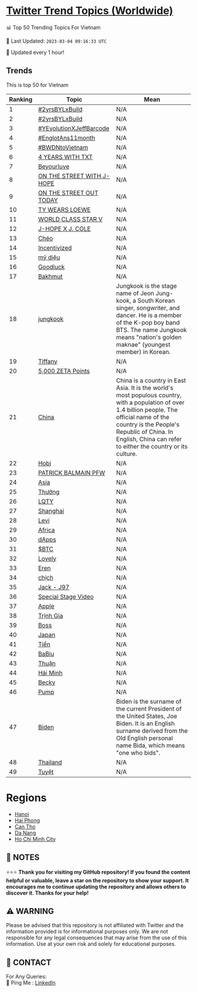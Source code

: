 [Twitter Trend Topics (Worldwide)](https://github.com/ErcinDedeoglu/Twitter-Trend-Topics)
==========


📊 Top 50 Trending Topics For Vietnam

📆 Last Updated: `2023-03-04 09:16:33 UTC`

🔧 Updated every 1 hour!


## Trends

This is top 50 for Vietnam

| Ranking | Topic | Mean |
| ------- | ------------ | ------------ |
| 1 | [#2yrsBYLxBuild](http://twitter.com/search?q=%232yrsBYLxBuild) | N/A |
| 2 | [#2yrsBYLxBuild](http://twitter.com/search?q=%232yrsBYLxBuild) | N/A |
| 3 | [#YEvolutionXJeffBarcode](http://twitter.com/search?q=%23YEvolutionXJeffBarcode) | N/A |
| 4 | [#EnglotAns11month](http://twitter.com/search?q=%23EnglotAns11month) | N/A |
| 5 | [#BWDNtoVietnam](http://twitter.com/search?q=%23BWDNtoVietnam) | N/A |
| 6 | [4 YEARS WITH TXT](http://twitter.com/search?q=4+YEARS+WITH+TXT) | N/A |
| 7 | [Beyourluve](http://twitter.com/search?q=Beyourluve) | N/A |
| 8 | [ON THE STREET WITH J-HOPE](http://twitter.com/search?q=ON+THE+STREET+WITH+J-HOPE) | N/A |
| 9 | [ON THE STREET OUT TODAY](http://twitter.com/search?q=ON+THE+STREET+OUT+TODAY) | N/A |
| 10 | [TY WEARS LOEWE](http://twitter.com/search?q=TY+WEARS+LOEWE) | N/A |
| 11 | [WORLD CLASS STAR V](http://twitter.com/search?q=WORLD+CLASS+STAR+V) | N/A |
| 12 | [J-HOPE X J. COLE](http://twitter.com/search?q=J-HOPE+X+J.+COLE) | N/A |
| 13 | [Chéo](http://twitter.com/search?q=Ch%c3%a9o) | N/A |
| 14 | [Incentivized](http://twitter.com/search?q=Incentivized) | N/A |
| 15 | [mỹ diệu](http://twitter.com/search?q=m%e1%bb%b9+di%e1%bb%87u) | N/A |
| 16 | [Goodluck](http://twitter.com/search?q=Goodluck) | N/A |
| 17 | [Bakhmut](http://twitter.com/search?q=Bakhmut) | N/A |
| 18 | [jungkook](http://twitter.com/search?q=jungkook) | Jungkook is the stage name of Jeon Jung-kook, a South Korean singer, songwriter, and dancer. He is a member of the K-pop boy band BTS. The name Jungkook means "nation's golden maknae" (youngest member) in Korean. |
| 19 | [Tiffany](http://twitter.com/search?q=Tiffany) | N/A |
| 20 | [5,000 ZETA Points](http://twitter.com/search?q=5%2c000+ZETA+Points) | N/A |
| 21 | [China](http://twitter.com/search?q=China) | China is a country in East Asia. It is the world's most populous country, with a population of over 1.4 billion people. The official name of the country is the People's Republic of China. In English, China can refer to either the country or its culture. |
| 22 | [Hobi](http://twitter.com/search?q=Hobi) | N/A |
| 23 | [PATRICK BALMAIN PFW](http://twitter.com/search?q=PATRICK+BALMAIN+PFW) | N/A |
| 24 | [Asia](http://twitter.com/search?q=Asia) | N/A |
| 25 | [Thưởng](http://twitter.com/search?q=Th%c6%b0%e1%bb%9fng) | N/A |
| 26 | [LQTY](http://twitter.com/search?q=LQTY) | N/A |
| 27 | [Shanghai](http://twitter.com/search?q=Shanghai) | N/A |
| 28 | [Levi](http://twitter.com/search?q=Levi) | N/A |
| 29 | [Africa](http://twitter.com/search?q=Africa) | N/A |
| 30 | [dApps](http://twitter.com/search?q=dApps) | N/A |
| 31 | [$BTC](http://twitter.com/search?q=%24BTC) | N/A |
| 32 | [Lovely](http://twitter.com/search?q=Lovely) | N/A |
| 33 | [Eren](http://twitter.com/search?q=Eren) | N/A |
| 34 | [chịch](http://twitter.com/search?q=ch%e1%bb%8bch) | N/A |
| 35 | [Jack - J97](http://twitter.com/search?q=Jack+-+J97) | N/A |
| 36 | [Special Stage Video](http://twitter.com/search?q=Special+Stage+Video) | N/A |
| 37 | [Apple](http://twitter.com/search?q=Apple) | N/A |
| 38 | [Trịnh Gia](http://twitter.com/search?q=Tr%e1%bb%8bnh+Gia) | N/A |
| 39 | [Boss](http://twitter.com/search?q=Boss) | N/A |
| 40 | [Japan](http://twitter.com/search?q=Japan) | N/A |
| 41 | [Tiền](http://twitter.com/search?q=Ti%e1%bb%81n) | N/A |
| 42 | [BaBiu](http://twitter.com/search?q=BaBiu) | N/A |
| 43 | [Thuận](http://twitter.com/search?q=Thu%e1%ba%adn) | N/A |
| 44 | [Hải Minh](http://twitter.com/search?q=H%e1%ba%a3i+Minh) | N/A |
| 45 | [Becky](http://twitter.com/search?q=Becky) | N/A |
| 46 | [Pump](http://twitter.com/search?q=Pump) | N/A |
| 47 | [Biden](http://twitter.com/search?q=Biden) | Biden is the surname of the current President of the United States, Joe Biden. It is an English surname derived from the Old English personal name Bida, which means "one who bids". |
| 48 | [Thailand](http://twitter.com/search?q=Thailand) | N/A |
| 49 | [Tuyệt](http://twitter.com/search?q=Tuy%e1%bb%87t) | N/A |



# Regions

* [Hanoi](</Vietnam/Hanoi.md>)
* [Hai Phong](</Vietnam/Hai Phong.md>)
* [Can Tho](</Vietnam/Can Tho.md>)
* [Da Nang](</Vietnam/Da Nang.md>)
* [Ho Chi Minh City](</Vietnam/Ho Chi Minh City.md>)



## 📝 NOTES

⭐⭐⭐ **Thank you for visiting my GitHub repository! If you found the content helpful or valuable, leave a star on the repository to show your support. It encourages me to continue updating the repository and allows others to discover it. Thanks for your help!**


## ⚠️ WARNING

Please be advised that this repository is not affiliated with Twitter and the information provided is for informational purposes only. We are not responsible for any legal consequences that may arise from the use of this information. Use at your own risk and solely for educational purposes.


## 📨 CONTACT

 For Any Queries:  
            🏓 Ping Me : [LinkedIn](https://www.linkedin.com/in/ercindedeoglu/)
